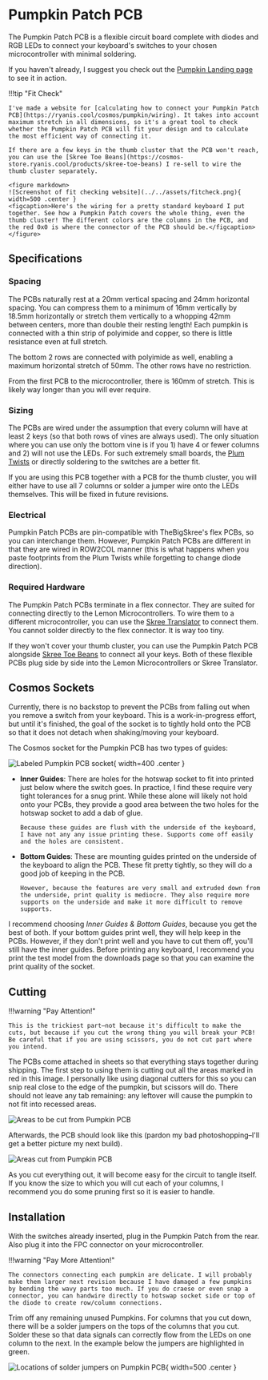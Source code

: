# Pumpkin Patch PCB

The Pumpkin Patch PCB is a flexible circuit board complete with diodes and RGB LEDs to connect your keyboard's switches to your chosen microcontroller with minimal soldering.

If you haven't already, I suggest you check out the [Pumpkin Landing page](https://ryanis.cool/cosmos/pumpkin/) to see it in action.

!!!tip "Fit Check"

    I've made a website for [calculating how to connect your Pumpkin Patch PCB](https://ryanis.cool/cosmos/pumpkin/wiring). It takes into account maximum stretch in all dimensions, so it's a great tool to check whether the Pumpkin Patch PCB will fit your design and to calculate the most efficient way of connecting it.

    If there are a few keys in the thumb cluster that the PCB won't reach, you can use the [Skree Toe Beans](https://cosmos-store.ryanis.cool/products/skree-toe-beans) I re-sell to wire the thumb cluster separately.

    <figure markdown>
    ![Screenshot of fit checking website](../../assets/fitcheck.png){ width=500 .center }
    <figcaption>Here's the wiring for a pretty standard keyboard I put together. See how a Pumpkin Patch covers the whole thing, even the thumb cluster! The different colors are the columns in the PCB, and the red 0x0 is where the connector of the PCB should be.</figcaption>
    </figure>

## Specifications

### Spacing

The PCBs naturally rest at a 20mm vertical spacing and 24mm horizontal spacing. You can compress them to a minimum of 16mm vertically by 18.5mm horizontally or stretch them vertically to a whopping 42mm between centers, more than double their resting length! Each pumpkin is connected with a thin strip of polyimide and copper, so there is little resistance even at full stretch.

The bottom 2 rows are connected with polyimide as well, enabling a maximum horizontal stretch of 50mm. The other rows have no restriction.

From the first PCB to the microcontroller, there is 160mm of stretch. This is likely way longer than you will ever require.

### Sizing

The PCBs are wired under the assumption that every column will have at least 2 keys (so that both rows of vines are always used). The only situation where you can use only the bottom vine is if you 1) have 4 or fewer columns and 2) will not use the LEDs. For such extremely small boards, the [Plum Twists](https://ryanis.cool/cosmos/plum-twist/) or directly soldering to the switches are a better fit.

If you are using this PCB together with a PCB for the thumb cluster, you will either have to use all 7 columns or solder a jumper wire onto the LEDs themselves. This will be fixed in future revisions.

### Electrical

Pumpkin Patch PCBs are pin-compatible with TheBigSkree's flex PCBs, so you can interchange them. However, Pumpkin Patch PCBs are different in that they are wired in ROW2COL manner (this is what happens when you paste footprints from the Plum Twists while forgetting to change diode direction).

### Required Hardware

The Pumpkin Patch PCBs terminate in a flex connector. They are suited for connecting directly to the Lemon Microcontrollers. To wire them to a different microcontroller, you can use the [Skree Translator](https://cosmos-store.ryanis.cool/products/skree-translator) to connect them. You cannot solder directly to the flex connector. It is way too tiny.

If they won't cover your thumb cluster, you can use the Pumpkin Patch PCB alongside [Skree Toe Beans](https://cosmos-store.ryanis.cool/products/skree-toe-beans) to connect all your keys. Both of these flexible PCBs plug side by side into the Lemon Microcontrollers or Skree Translator.

## Cosmos Sockets

Currently, there is no backstop to prevent the PCBs from falling out when you remove a switch from your keyboard. This is a work-in-progress effort, but until it's finished, the goal of the socket is to tightly hold onto the PCB so that it does not detach when shaking/moving your keyboard.

The Cosmos socket for the Pumpkin PCB has two types of guides:

![Labeled Pumpkin PCB socket](../../assets/pumpkin-socket.png){ width=400 .center }

- **Inner Guides**: There are holes for the hotswap socket to fit into printed just below where the switch goes. In practice, I find these require very tight tolerances for a snug print. While these alone will likely not hold onto your PCBs, they provide a good area between the two holes for the hotswap socket to add a dab of glue.

      Because these guides are flush with the underside of the keyboard, I have not any any issue printing these. Supports come off easily and the holes are consistent.

- **Bottom Guides**: These are mounting guides printed on the underside of the keyboard to align the PCB. These fit pretty tightly, so they will do a good job of keeping in the PCB.

      However, because the features are very small and extruded down from the underside, print quality is mediocre. They also require more supports on the underside and make it more difficult to remove supports.

I recommend choosing _Inner Guides & Bottom Guides_, because you get the best of both. If your bottom guides print well, they will help keep in the PCBs. However, if they don't print well and you have to cut them off, you'll still have the inner guides. Before printing any keyboard, I recommend you print the test model from the downloads page so that you can examine the print quality of the socket.

## Cutting

!!!warning "Pay Attention!"

    This is the trickiest part–not because it's difficult to make the cuts, but because if you cut the wrong thing you will break your PCB! Be careful that if you are using scissors, you do not cut part where you intend.

The PCBs come attached in sheets so that everything stays together during shipping. The first step to using them is cutting out all the areas marked in red in this image. I personally like using diagonal cutters for this so you can snip real close to the edge of the pumpkin, but scissors will do. There should not leave any tab remaining: any leftover will cause the pumpkin to not fit into recessed areas.

![Areas to be cut from Pumpkin PCB](../../assets/pumpkin-cuts.jpg)

Afterwards, the PCB should look like this (pardon my bad photoshopping–I'll get a better picture my next build).

![Areas cut from Pumpkin PCB](../../assets/pumpkin-cutout.jpg)

As you cut everything out, it will become easy for the circuit to tangle itself. If you know the size to which you will cut each of your columns, I recommend you do some pruning first so it is easier to handle.

## Installation

With the switches already inserted, plug in the Pumpkin Patch from the rear. Also plug it into the FPC connector on your microcontroller.

!!!warning "Pay More Attention!"

    The connectors connecting each pumpkin are delicate. I will probably make them larger next revision because I have damaged a few pumpkins by bending the wavy parts too much. If you do craese or even snap a connector, you can handwire directly to hotswap socket side or top of the diode to create row/column connections.

Trim off any remaining unused Pumpkins. For columns that you cut down, there will be a solder jumpers on the tops of the columns that you cut. Solder these so that data signals can correctly flow from the LEDs on one column to the next. In the example below the jumpers are highlighted in green.

![Locations of solder jumpers on Pumpkin PCB](../../assets/pumpkin-solder.jpg){ width=500 .center }
